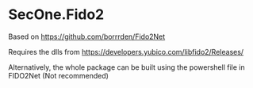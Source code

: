 # SecOne.Fido2

Based on https://github.com/borrrden/Fido2Net

Requires the dlls from https://developers.yubico.com/libfido2/Releases/

Alternatively, the whole package can be built using the powershell file in FIDO2Net (Not recommended)
